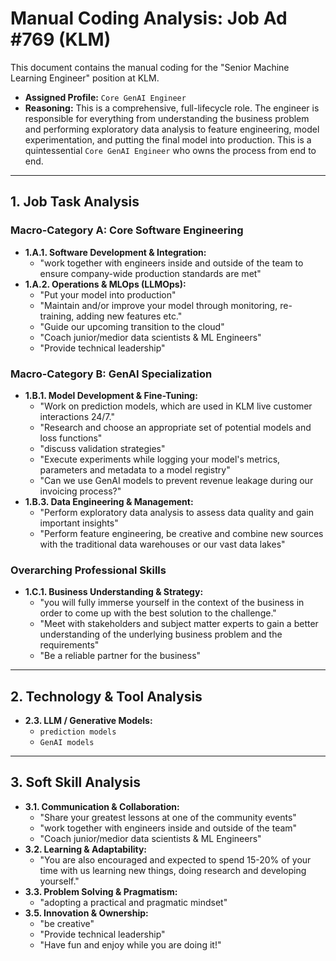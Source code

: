 # Manual Coding Analysis: Job Ad #769 (KLM)

This document contains the manual coding for the "Senior Machine Learning Engineer" position at KLM.

- **Assigned Profile:** `Core GenAI Engineer`
- **Reasoning:** This is a comprehensive, full-lifecycle role. The engineer is responsible for everything from understanding the business problem and performing exploratory data analysis to feature engineering, model experimentation, and putting the final model into production. This is a quintessential `Core GenAI Engineer` who owns the process from end to end.

---

## 1. Job Task Analysis

### Macro-Category A: Core Software Engineering

- **1.A.1. Software Development & Integration:**
  - "work together with engineers inside and outside of the team to ensure company-wide production standards are met"
- **1.A.2. Operations & MLOps (LLMOps):**
  - "Put your model into production"
  - "Maintain and/or improve your model through monitoring, re-training, adding new features etc."
  - "Guide our upcoming transition to the cloud"
  - "Coach junior/medior data scientists & ML Engineers"
  - "Provide technical leadership"

### Macro-Category B: GenAI Specialization

- **1.B.1. Model Development & Fine-Tuning:**
  - "Work on prediction models, which are used in KLM live customer interactions 24/7."
  - "Research and choose an appropriate set of potential models and loss functions"
  - "discuss validation strategies"
  - "Execute experiments while logging your model's metrics, parameters and metadata to a model registry"
  - "Can we use GenAI models to prevent revenue leakage during our invoicing process?"
- **1.B.3. Data Engineering & Management:**
  - "Perform exploratory data analysis to assess data quality and gain important insights"
  - "Perform feature engineering, be creative and combine new sources with the traditional data warehouses or our vast data lakes"

### Overarching Professional Skills

- **1.C.1. Business Understanding & Strategy:**
  - "you will fully immerse yourself in the context of the business in order to come up with the best solution to the challenge."
  - "Meet with stakeholders and subject matter experts to gain a better understanding of the underlying business problem and the requirements"
  - "Be a reliable partner for the business"

---

## 2. Technology & Tool Analysis

- **2.3. LLM / Generative Models:**
  - `prediction models`
  - `GenAI models`

---

## 3. Soft Skill Analysis

- **3.1. Communication & Collaboration:**
  - "Share your greatest lessons at one of the community events"
  - "work together with engineers inside and outside of the team"
  - "Coach junior/medior data scientists & ML Engineers"
- **3.2. Learning & Adaptability:**
  - "You are also encouraged and expected to spend 15-20% of your time with us learning new things, doing research and developing yourself."
- **3.3. Problem Solving & Pragmatism:**
  - "adopting a practical and pragmatic mindset"
- **3.5. Innovation & Ownership:**
  - "be creative"
  - "Provide technical leadership"
  - "Have fun and enjoy while you are doing it!"
